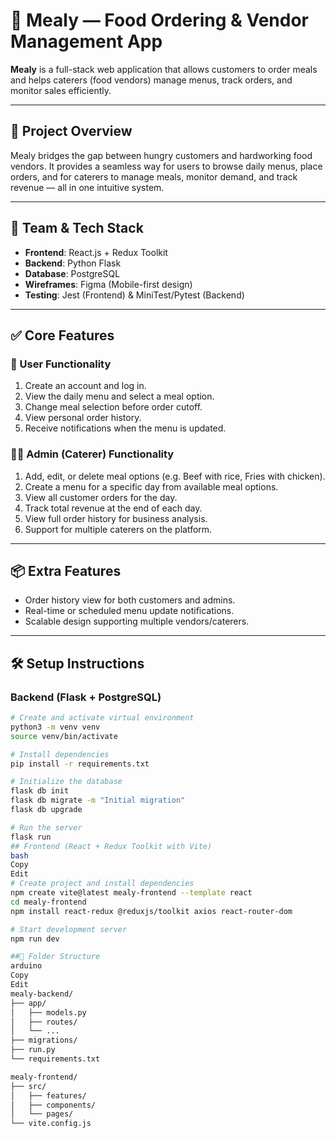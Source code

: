 # 🥘 Mealy — Food Ordering & Vendor Management App

**Mealy** is a full-stack web application that allows customers to order meals and helps caterers (food vendors) manage menus, track orders, and monitor sales efficiently.

---

## 🚀 Project Overview

Mealy bridges the gap between hungry customers and hardworking food vendors. It provides a seamless way for users to browse daily menus, place orders, and for caterers to manage meals, monitor demand, and track revenue — all in one intuitive system.

---

## 👥 Team & Tech Stack

- **Frontend**: React.js + Redux Toolkit  
- **Backend**: Python Flask  
- **Database**: PostgreSQL  
- **Wireframes**: Figma (Mobile-first design)  
- **Testing**: Jest (Frontend) & MiniTest/Pytest (Backend)

---

## ✅ Core Features

### 👤 User Functionality
1. Create an account and log in.
2. View the daily menu and select a meal option.
3. Change meal selection before order cutoff.
4. View personal order history.
5. Receive notifications when the menu is updated.

### 🧑‍🍳 Admin (Caterer) Functionality
1. Add, edit, or delete meal options (e.g. Beef with rice, Fries with chicken).
2. Create a menu for a specific day from available meal options.
3. View all customer orders for the day.
4. Track total revenue at the end of each day.
5. View full order history for business analysis.
6. Support for multiple caterers on the platform.

---

## 📦 Extra Features
- Order history view for both customers and admins.
- Real-time or scheduled menu update notifications.
- Scalable design supporting multiple vendors/caterers.

---

## 🛠️ Setup Instructions

### Backend (Flask + PostgreSQL)

```bash
# Create and activate virtual environment
python3 -m venv venv
source venv/bin/activate

# Install dependencies
pip install -r requirements.txt

# Initialize the database
flask db init
flask db migrate -m "Initial migration"
flask db upgrade

# Run the server
flask run
## Frontend (React + Redux Toolkit with Vite)
bash
Copy
Edit
# Create project and install dependencies
npm create vite@latest mealy-frontend --template react
cd mealy-frontend
npm install react-redux @reduxjs/toolkit axios react-router-dom

# Start development server
npm run dev

##📁 Folder Structure
arduino
Copy
Edit
mealy-backend/
├── app/
│   ├── models.py
│   ├── routes/
│   └── ...
├── migrations/
├── run.py
└── requirements.txt

mealy-frontend/
├── src/
│   ├── features/
│   ├── components/
│   └── pages/
└── vite.config.js